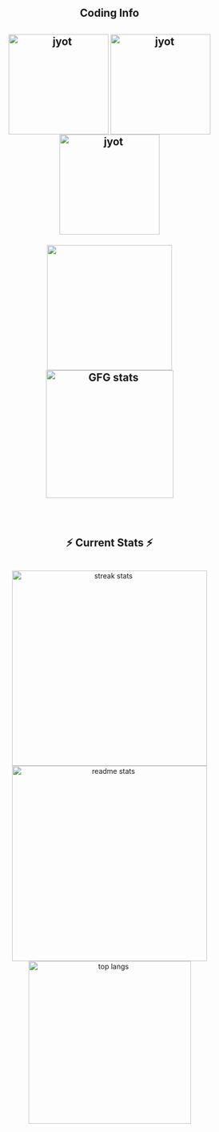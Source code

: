 <div align="center"> 
<h2 align="center">Coding Info<h2>
<p align="center">
  <a href="https://leetcode.com/u/sayanbiswas2468/" target="_blank"><img align="center" src="https://assets.leetcode.com/static_assets/public/images/badges/2024/gif/2024-07.gif" alt="jyot" height="200" width="200" /></a>
  <a href="https://leetcode.com/u/sayanbiswas2468/" target="_blank"><img align="center" src="https://assets.leetcode.com/static_assets/marketing/2024-100-new.gif" alt="jyot" height="200" width="200" /></a>
  <a href="https://leetcode.com/u/sayanbiswas2468/" target="_blank"><img align="center" src="https://assets.leetcode.com/static_assets/marketing/2024-50.gif" alt="jyot" height="200" width="200" /></a>
</p>
<p align="center">
  <img  src="https://leetcard.jacoblin.cool/sayanbiswas2468?theme=dark&font=Nunito&ext=heatmap"  height="250px"/> 
  <img src="https://geeks-for-geeks-stats-card.vercel.app/?username=sayanbiswas2468" alt="GFG stats" height="255px"/>
</p>

<br/>
  <h2 align="center">⚡ Current Stats ⚡</h2>
<br>
<div align=center>
  <img width=390 src="https://streak-stats.demolab.com/?user=sayanbiswas2468&count_private=true&theme=react&border_radius=10" alt="streak stats"/>
  <img width=390 src="https://github-readme-stats.vercel.app/api?username=sayanbiswas2468&show_icons=true&theme=react&rank_icon=github&border_radius=10" alt="readme stats" />
  <img width=325 align="center" src="https://github-readme-stats.vercel.app/api/top-langs/?username=sayanbiswas2468&hide=HTML&langs_count=8&layout=compact&theme=react&border_radius=10&size_weight=0.5&count_weight=0.5&exclude_repo=github-readme-stats" alt="top langs" />
</div>

  <br/>

<br/><br/>

